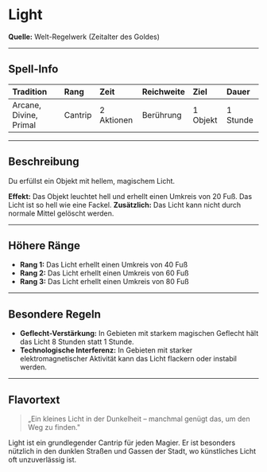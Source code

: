 # **Light**
**Quelle:** Welt-Regelwerk (Zeitalter des Goldes)

---

## **Spell-Info**
| **Tradition** | **Rang** | **Zeit** | **Reichweite** | **Ziel** | **Dauer** |
|:--|:--|:--|:--|:--|:--|
| Arcane, Divine, Primal | Cantrip | 2 Aktionen | Berührung | 1 Objekt | 1 Stunde |

---

## **Beschreibung**
Du erfüllst ein Objekt mit hellem, magischem Licht.

**Effekt:** Das Objekt leuchtet hell und erhellt einen Umkreis von 20 Fuß. Das Licht ist so hell wie eine Fackel.
**Zusätzlich:** Das Licht kann nicht durch normale Mittel gelöscht werden.

---

## **Höhere Ränge**
- **Rang 1:** Das Licht erhellt einen Umkreis von 40 Fuß
- **Rang 2:** Das Licht erhellt einen Umkreis von 60 Fuß
- **Rang 3:** Das Licht erhellt einen Umkreis von 80 Fuß

---

## **Besondere Regeln**
- **Geflecht-Verstärkung:** In Gebieten mit starkem magischen Geflecht hält das Licht 8 Stunden statt 1 Stunde.
- **Technologische Interferenz:** In Gebieten mit starker elektromagnetischer Aktivität kann das Licht flackern oder instabil werden.

---

## **Flavortext**
> „Ein kleines Licht in der Dunkelheit – manchmal genügt das, um den Weg zu finden."

Light ist ein grundlegender Cantrip für jeden Magier. Er ist besonders nützlich in den dunklen Straßen und Gassen der Stadt, wo künstliches Licht oft unzuverlässig ist.
